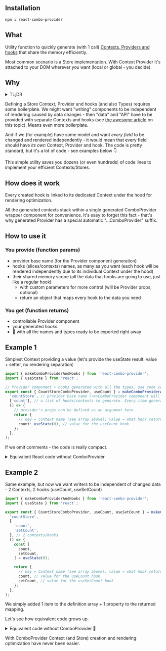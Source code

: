 ## Installation

```bash
npm i react-combo-provider
```

## What

Utility function to quickly generate (with 1 call) [Contexts, Providers and hooks](https://react.dev/learn/passing-data-deeply-with-context) that share the memory efficiently.

Most common scenario is a Store implementation. With Context Provider it's attached to your DOM wherever you want (local or global - you decide).

## Why

<details>
<summary>TL;DR</summary>
🪚 Store made simple. Eliminates boilerplate while creating Contexts and hooks to access it. With solid rendering optimization out of the box ⚡️
</details>

Defining a Store Context, Provider and hooks (and also Types) requires some boilerplate.
We might want "writing" components to be independent of rendering caused by data changes - then
"data" and "API" have to be provided with separate Contexts and hooks
(see [the awesome article](https://www.developerway.com/posts/how-to-write-performant-react-apps-with-context) on this topic).
Means even more boilerplate.

And if we (for example) have some model and want _every field_ to be changed and rendered independently -
it would mean that every field should have _its own_ Context, Provider and hook.
The code is pretty standard, but it's a lot of code - see examples below 👇

This simple utility saves you dozens (or even hundreds) of code lines to implement your efficient Contexts/Stores.

## How does it work

Every created hook is linked to its dedicated Context under the hood for rendering optimization.

All the generated contexts stack within a single generated ComboProvider wrapper component for convenience.
It's easy to forget this fact - that's why generated Provider has a special automatic "...ComboProvider" suffix.

## How to use it

### You provide (function params)

- provider base name (for the Provider component generation)
- hooks (slices/contexts) names, as many as you want (each hook will be rendered independently due to its individual Context under the hood)
- their shared memory scope (all the data that hooks are going to use, just like a regular hook)
  - with custom parameters for more control (will be Provider props, optional)
  - return an object that maps every hook to the data you need

### You get (function returns)

- controllable Provider component
- your generated hooks
- 🎉 with all the names and types ready to be exported right away

## Example 1

Simplest Context providing a value (let's provide the useState result: value + setter, no rendering separation)

```ts
import { makeComboProviderAndHooks } from 'react-combo-provider';
import { useState } from 'react';

// Provider component + hooks generated with all the types, use code completion and export them right away
export const { CountStoreComboProvider, useCount } = makeComboProviderAndHooks(
  'countStore', // provider base name (<x>ComboProvider component will be generated, with corresponding displayName)
  ['count'], // a list of hooks/contexts to generate. Every item generates a <x>Context layer for your Provider and a use<X> hook
  () => {
    // provider's props can be defined as an argument here
    return {
      // key = Context name (see array above); value = what hook returns (via its own context)
      count: useState(0), // value for the useCount hook
    };
  },
);
```

If we omit comments - the code is really compact.

<details>
<summary>Equivalent React code without ComboProvider</summary>

```tsx
import React, {
  createContext,
  type Dispatch,
  type PropsWithChildren,
  type ReactElement,
  type SetStateAction,
  useContext,
  useState,
} from 'react';

// define a Context type, makeComboProviderAndHooks infers your types automatically
type Count = [number, Dispatch<SetStateAction<number>>];

// create the Context instance with empty state for Provider check, makeComboProviderAndHooks does it for you
const CountContext = createContext<Count | null>(null);
// displayName - makeComboProviderAndHooks generates it too
CountContext.displayName = 'CountContext';

// Context hook with user-friendly Provider check - makeComboProviderAndHooks generates the same for you
export function useCount(): Count {
  const context = useContext(CountContext);
  if (!context) {
    throw new Error('useCount must be within CountStoreProvider');
  }
  return context;
}

// Context Provider component with displayName. Also generated by makeComboProviderAndHooks
export function CountStoreProvider({ children }: PropsWithChildren): ReactElement {
  return <CountContext.Provider value={useState(0)}>{children}</CountContext.Provider>;
}
```

As we can see, actually useful code (useState(0) and a few titles) needs a lot of boilerplate around.

</details>

## Example 2

Same example, but now we want writers to be independent of changed data - 2 Contexts, 2 hooks (useCount, useSetCount)

```ts
import { makeComboProviderAndHooks } from 'react-combo-provider';
import { useState } from 'react';

export const { CountStoreComboProvider, useCount, useSetCount } = makeComboProviderAndHooks(
  'countStore',
  [
    'count',
    'setCount',
  ], // 2 contexts/hooks
  () => {
    const [
      count,
      setCount,
    ] = useState(0);

    return {
      // key = Context name (see array above); value = what hook returns (with its own context)
      count, // value for the useCount hook
      setCount, // value for the useSetCount hook
    };
  },
);
```

We simply added 1 item to the definition array + 1 property to the returned mapping.

Let's see how equivalent code grows up.

<details>
<summary>Equivalent code without ComboProvider 🙈</summary>

```tsx
import React, {
  createContext,
  type Dispatch,
  type PropsWithChildren,
  type ReactElement,
  type SetStateAction,
  useContext,
  useState,
} from 'react';

type CountData = number;
type CountApi = Dispatch<SetStateAction<number>>;

const CountDataContext = createContext<CountData | null>(null);
CountDataContext.displayName = 'CountDataContext';

const CountApiContext = createContext<CountApi | null>(null);
CountApiContext.displayName = 'CountApiContext';

export function useCountData(): CountData {
  const context = useContext(CountDataContext);
  if (context == null) {
    throw new Error('useCountData must be within CountStoreProvider');
  }
  return context;
}

export function useCountApi(): CountApi {
  const context = useContext(CountApiContext);
  if (!context) {
    throw new Error('useCountApi must be within CountStoreProvider');
  }
  return context;
}

export function CountStoreProvider({ children }: PropsWithChildren): ReactElement {
  const [
    count,
    setCount,
  ] = useState(0);

  return (
    <CountApiContext.Provider value={setCount}>
      <CountDataContext.Provider value={count}>{children}</CountDataContext.Provider>
    </CountApiContext.Provider>
  );
}
```

Pretend now that we want more fields in our store. And many other stores in our app.

</details>

With ComboProvider Context (and Store) creation and rendering optimization have never been easier.
